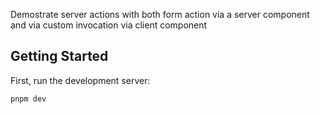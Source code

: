 Demostrate server actions with both form action via a server component and via custom invocation via client component

## Getting Started

First, run the development server:

```bash
pnpm dev
```